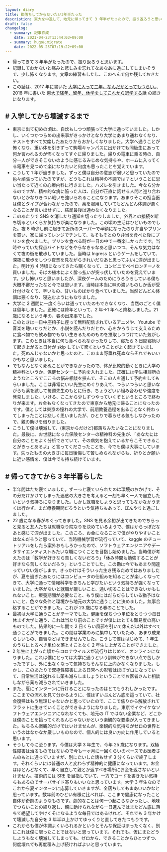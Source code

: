 ```yaml
---
layout: diary
title: 都落ちしてからだいたい3年半たった
description: 東大を中退して、地元に帰ってきて 3 年半がたったので、振り返ろうと思います。
draft: false
changelog:
  - summary: 記事作成
    date: 2021-04-23T13:44:03+09:00
  - summary: hugoにmigrate
    date: 2022-05-25T07:19:22+09:00
---
```


- 帰ってきて 3 年半がたったので、振り返ろうと思います。
- 記録しておかないと痛みと悲しみを忘れてなあなあに過ごしてしまいそうで、少し怖くなります。文章の練習もしたし、このへんで何か残しておきたい。
- この話は、2017 年に書いた [大学に入って二年。なんだかとってもつらい。](https://anond.hatelabo.jp/20170604012351)、 2018 年に書いた [東大で降年、留年、休学をしてこれから退学する話](https://tateyamakaito.hatenablog.com/entry/2018/06/17/214107) の続きになります。

## # 入学してから壊滅するまで

- 東京に出て初めの頃は、自炊もしつつ頑張って大学に通っていました。しかし、いくつかつらめの出来事がきっかけとなり大学にあまり通わなくなり、テストをすべて欠席したあたりからおかしくなりました。大学へ通うことが怖くなり、重い体を引きずって駒場キャンパスに出かけても同級生にあって何か言われるのが怖くなってすぐに帰りました。帰りの電車に乗る時の、自分一人ができそこないのように感じるみじめな気持ちや、ホームに入ってくる電車を見つめて楽になりたいと何度も思ったことを覚えています。
- こうして 1 年が過ぎました。ずっと僕は自分の意志が弱いと思っていたので色々頑張っていたのですが、どうもこれは精神の不調では？ということに思い当たって近くの心療内科に行きました。ハズレを引きました。今なら分かるのですが、精神的な病に陥った人は、自分が正直に話せる人間と巡り合わないとかなりきつい戦いを強いられることになります。あまりそこの担当医は僕とタイプが合わなかったので、薬を服用していてもどんどん体調が悪くなることが言い出せずに、結局最後は通わなくなりました。
- このあたりで SNS を消したり通知を切ったりしました。外界との接続を断ち切るといくらか気持ちが楽になりました。この頃の生活はひどいものでした。夜 8 時少し前に起きて近所のスーパーで半額になったのり弁当やプリンを買い、家に帰ってレンジでチンして、もそもそとのり弁当を食べた後にプリンを食べました。プリンを食べる時が一日の中で一番楽しかったです。当時やっていた採点バイトなどをやらなきゃなあと思いつつ、そんな気力はなくて夜の街を散歩していました。当時は Ingress というゲームをしていて、深夜に散歩をしつつ夜景を見ながらきれいだなあと思ってふいに涙が出ました。明け方 4 時頃になってきたら眠くなって、コンビニでペペロンチーノを買いました。そばの植木によく酔っ払いが突っ伏していたのを覚えています。少し怖いなと思いましたが、深夜ゲームのためにうろうろしている僕も大概不審だったなと今では思います。当時は本当に味の濃いものしか舌が受け付けなくて、辛いもの、甘いものばかり食べていました。当然どんどん体調は悪くなり、寝込むようにもなりました。
- 大学に 2 週間に一度くらいは通っていたのもできなくなり、当然のごとく僕は留年しました。正確には降年といって、2 年->1 年へと降格しました。21 歳になるという年の、春の出来事でした。
- このときは一日中座椅子に座って無料配信されているアニメや、Youtube で音楽を聴いたりだとか、小説を読んだりだとか、心をかろうじて支えるために食べ物でも飲み物でもない生きるためのものを摂取しつづけていた気がします。このときは本当に何も食べられなかったりして、寝たら 3 日間寝続けて起き上がると日付が skip していて驚くということがよく起きていました。死ぬんじゃないかと思ったのと、このまま野垂れ死ぬならそれでもいいかもなと思いました。
- でもなんとなく死ぬことができなかったので、体が比較的動くときに大学の精神科というか、保健センターに予約を入れました。正確には学生相談所のようなところでこころの悩み相談を挟んで、そこの人を通して予約をしてもらいました。ここは非常にいい先生にめぐりあえて、つらいつらいと思いながらも薬を試して毎週先生のもとに行き、ちょうどいい組み合わせや強度を発見しました。いける、ここから少しずつやっていくぞというところで終わりが来ます。お金もなくなってきたので東京から地元に帰ることになったのです。僕としては東京の憧れの大学で、前期教養過程を出ることなく終わってしまったことは悲しく思いましたが、ひとりで暮らせる気もしなかったので、親の助けを借りました。
- こうして僕は壊滅して、(東京からだけど)都落ちみたいなことになりました。最後に、お世話になった保険センターの精神科の先生が、「あなたには自分のことをよく分析できていて、その病気を抱えているからこそできることがきっとあるよ」と言ってくださったことを、今でも僕は大事にしています。失ったものの大きさに毎日後悔して苦しめられながらも、祈りとか願いに近い感情を、僕は今でも持ち続けています。

## # 帰ってきてから 3 年半暮らした

- 半年間はただ寝ていました。ずーっと寝ていられたのは環境のおかげで、その分だけかけてしまった迷惑の大きさを考えると一刻も早く一人で自立したいという気持ちになりました。しかし就職をしようと思ってもなかなかうまくは行かず、まだ療養期間だろうという気持ちもあって、ぼんやりと過ごしました。
- 22 歳になる春がめぐってきました。SNS を見る余裕が出てきたのでちらっと見ると友人たちは就職なり院なりを決めているようで、僕はからっぽだなあと感じて涙が出ました。このころ、お金になることで僕がやりやすいことはなんだろうと思っていて、当時機械学習が流行っていて、kaggle のチュートリアルをしたら案外おもしろかったので、ソフトウェアエンジニアやデータサイエンティストみたいな職につくことを目指し始めました。当時僕が考えたのは「数学が好きなら苦しくないだろう」「休み時間も勉強することが好きなら苦しくないだろう」ということでした。この勘は今でもあまり間違っていない気がします。きっかけはそういった生き残るためではありましたが、夏を過ぎたあたりにはコンピュータの仕組みを知ることが楽しくなってきて、大学に通って情報科学をきちんと学びたいという気持ちが強くなっていました。大卒がないと就職が厳しいこと、通い切ることはできないかもしれないこと、療養期間が必要なこと、もう僕にはだらだらしている猶予はないこと、色々な条件と環境から地元の大学に通うことに決めました。無事合格することができました。これが 23 歳になる春のことでした。
- 最初は大学に通うことがテーマでした。健康を保ちつつ単位をとりつつ毎日休まず大学に通う、これは当たり前のことですが僕にはとても難易度の高いものでした。結果的に一年間で 2 日くらい風邪を引いて休んだ以外はすべて通うことができました。この間は学業のみに集中していたため、あまり成果らしいもの、自習などはできませんでした。こうして僕ははじめて、1 年生のうちにとるべき単位を落とすことなく 2 年生に上がることができました。
- 2 年生に上がった頃からコロナウイルスが流行りはじめて、オンラインになりました。これは僕にとっては大学に通うという訓練ができない点で苦しかったですし、外に出なくなって気持ちもそんなに上向かなくなりました。しかし、このあたりで双極性障害による日常への影響はほぼゼロになっていて、日常生活は送れるし薬も減らしましょうということでお医者さんと相談しながら薬も減らされていきました。
- また、夏にインターンに行けることになったのはとてもうれしかったです。ここまでの流れを見て分かるように、僕はずいぶんどん底を這っていて、社会復帰はもう無理じゃないかと思っていたので、ここで焦りから解放されてフラットに生きていくことができるようになりました。東京でイケイケなソフトウェアエンジニアになれなくても、地元の IT ではない企業など、どこかは僕のことを拾ってくれるんじゃないかという楽観的な要素が入ってきました。もちろん楽観的だけではいけませんが、楽観的な気持ちがゼロの世界というのはなかなか厳しいものなので、個人的には良い方向に作用していると思います。
- そうして今に至ります。今僕は大学 3 年生で、今年 25 歳になります。双極性障害は治るものではないので今も一ヶ月に一回くらいのペースでお医者さんのもとに通っていますが、別にたいした話もせず 3 分くらいで終了します。それくらいには普通の人と変わらず精神的に健康になっています。お金はほとんどなくて、早く自立して親とか返すべき場所にお金を返さないといけません。技術的には SRE を目指していて、一方でコードを書きたい気持ちもあるのでサーバサイド寄りもいいなと思っています。大学 3 年生なのでこれから夏インターンに応募していきますが、全落ちしてもまあいいかなと思っています。数年前のひどい有様に比べれば、ここまで健康になったこと自体が奇跡のようなものです。劇的なことは何一つ起こらなかったし、地味でつらいことの繰り返し、親に助けられながら一日進んではまたどん底に落ちて絶望してやけくそになるような毎日ではあるけれど、それでも 3 年かけて壊滅した自分を 3 年半以上かけてゆっくりと直してきたつもりです。
- これからも僕が体調よくいられるかというとそんな保証はまったくなく、別にこれは僕に限ったことではないと思っています。それでも、仮にまたどうしようもなく壊滅してしまっても、ゼロから、できることからひとつずつ、何度壊れても再度積み上げ続ければよいと思っています。
